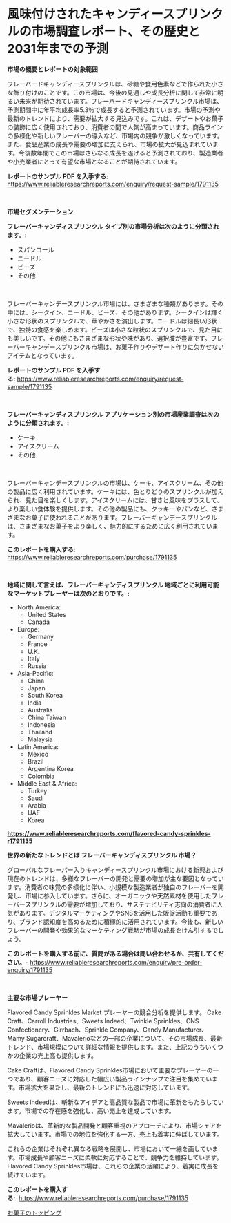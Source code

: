 <p><h1>風味付けされたキャンディースプリンクルの市場調査レポート、その歴史と2031年までの予測</h1></p><p><strong>市場の概要とレポートの対象範囲</strong></p>
<p><p>フレーバードキャンディースプリンクルは、砂糖や食用色素などで作られた小さな飾り付けのことです。この市場は、今後の見通しや成長分析に関して非常に明るい未来が期待されています。フレーバードキャンディースプリンクル市場は、予測期間中に年平均成長率5.3％で成長すると予測されています。市場の予測や最新のトレンドにより、需要が拡大する見込みです。これは、デザートやお菓子の装飾に広く使用されており、消費者の間で人気が高まっています。商品ラインの多様化や新しいフレーバーの導入など、市場内の競争が激しくなっています。また、食品産業の成長や需要の増加に支えられ、市場の拡大が見込まれています。今後数年間でこの市場はさらなる成長を遂げると予測されており、製造業者や小売業者にとって有望な市場となることが期待されています。</p></p>
<p><strong>レポートのサンプル PDF を入手する:</strong> <a href="https://www.reliableresearchreports.com/enquiry/request-sample/1791135">https://www.reliableresearchreports.com/enquiry/request-sample/1791135</a></p>
<p>&nbsp;</p>
<p><strong>市場セグメンテーション</strong></p>
<p><strong>フレーバーキャンディスプリンクル タイプ別の市場分析は次のように分類されます。:</strong></p>
<p><ul><li>スパンコール</li><li>ニードル</li><li>ビーズ</li><li>その他</li></ul></p>
<p>&nbsp;</p>
<p><p>フレーバーキャンデースプリンクル市場には、さまざまな種類があります。その中には、シークイン、ニードル、ビーズ、その他があります。シークインは輝く小さな形状のスプリンクルで、華やかさを演出します。ニードルは細長い形状で、独特の食感を楽しめます。ビーズは小さな粒状のスプリンクルで、見た目にも美しいです。その他にもさまざまな形状や味があり、選択肢が豊富です。フレーバーキャンデースプリンクル市場は、お菓子作りやデザート作りに欠かせないアイテムとなっています。</p></p>
<p><strong>レポートのサンプル PDF を入手する:</strong>&nbsp;<a href="https://www.reliableresearchreports.com/enquiry/request-sample/1791135">https://www.reliableresearchreports.com/enquiry/request-sample/1791135</a></p>
<p>&nbsp;</p>
<p><strong> フレーバーキャンディスプリンクル アプリケーション別の市場産業調査は次のように分類されます。:</strong></p>
<p><ul><li>ケーキ</li><li>アイスクリーム</li><li>その他</li></ul></p>
<p>&nbsp;</p>
<p><p>フレーバーキャンデースプリンクルの市場は、ケーキ、アイスクリーム、その他の製品に広く利用されています。ケーキには、色とりどりのスプリンクルが加えられ、見た目を楽しくします。アイスクリームには、甘さと風味をプラスして、より楽しい食体験を提供します。その他の製品にも、クッキーやパンなど、さまざまなお菓子に使われることがあります。フレーバーキャンデースプリンクルは、さまざまなお菓子をより楽しく、魅力的にするために広く利用されています。</p></p>
<p><strong>このレポートを購入する:</strong>&nbsp; <a href="https://www.reliableresearchreports.com/purchase/1791135">https://www.reliableresearchreports.com/purchase/1791135</a></p>
<p>&nbsp;</p>
<p><strong>地域に関して言えば、フレーバーキャンディスプリンクル 地域ごとに利用可能なマーケットプレーヤーは次のとおりです。:</strong></p>
<p><ul>
    <li>
        North America:
        <ul>
            <li>United States</li>
            <li>Canada</li>
        </ul>
    </li>
    <li>
        Europe:
        <ul>
            <li>Germany</li>
            <li>France</li>
            <li>U.K.</li>
            <li>Italy</li>
            <li>Russia</li>
        </ul>
    </li>
    <li>
        Asia-Pacific:
        <ul>
            <li>China</li>
            <li>Japan</li>
            <li>South Korea</li>
            <li>India</li>
            <li>Australia</li>
            <li>China Taiwan</li>
            <li>Indonesia</li>
            <li>Thailand</li>
            <li>Malaysia</li>
        </ul>
    </li>
    <li>
        Latin America:
        <ul>
            <li>Mexico</li>
            <li>Brazil</li>
            <li>Argentina Korea</li>
            <li>Colombia</li>
        </ul>
    </li>
    <li>
        Middle East & Africa:
        <ul>
            <li>Turkey</li>
            <li>Saudi</li>
            <li>Arabia</li>
            <li>UAE</li>
            <li>Korea</li>
        </ul>
    </li>
    </ul></p>
<p><strong><a href="https://www.reliableresearchreports.com/flavored-candy-sprinkles-r1791135">https://www.reliableresearchreports.com/flavored-candy-sprinkles-r1791135</a></strong>&nbsp;</p>
<p><strong>世界の新たなトレンドとは フレーバーキャンディスプリンクル 市場？</strong></p>
<p><p>グローバルなフレーバー入りキャンディースプリンクル市場における新興および現在のトレンドは、多様なフレーバーの開発と需要の増加が主な要因となっています。消費者の味覚の多様化に伴い、小規模な製造業者が独自のフレーバーを開発し、市場に参入しています。さらに、オーガニックや天然素材を使用したフレーバースプリンクルの需要が増加しており、サステナビリティ志向の消費者に人気があります。デジタルマーケティングやSNSを活用した販促活動も重要であり、ブランド認知度を高めるために積極的に活用されています。今後も、新しいフレーバーの開発や効果的なマーケティング戦略が市場の成長をけん引するでしょう。</p></p>
<p><strong>このレポートを購入する前に、質問がある場合は問い合わせるか、共有してください。</strong>- <a href="https://www.reliableresearchreports.com/enquiry/pre-order-enquiry/1791135">https://www.reliableresearchreports.com/enquiry/pre-order-enquiry/1791135</a></p>
<p>&nbsp;</p>
<p><strong>主要な市場プレーヤー</strong></p>
<p><p>Flavored Candy Sprinkles Market プレーヤーの競合分析を提供します。 Cake Craft、Carroll Industries、Sweets Indeed、Twinkle Sprinkles、CNS Confectionery、Girrbach、Sprinkle Company、Candy Manufacturer、Mamy Sugarcraft、Mavalerioなどの一部の企業について、その市場成長、最新トレンド、市場規模について詳細な情報を提供します。また、上記のうちいくつかの企業の売上高も提供します。</p><p>Cake Craftは、Flavored Candy Sprinkles市場において主要なプレーヤーの一つであり、顧客ニーズに対応した幅広い製品ラインナップで注目を集めています。市場拡大を果たし、最新のトレンドにも迅速に対応しています。</p><p>Sweets Indeedは、斬新なアイデアと高品質な製品で市場に革新をもたらしています。市場での存在感を強化し、高い売上を達成しています。</p><p>Mavalerioは、革新的な製品開発と顧客重視のアプローチにより、市場シェアを拡大しています。市場での地位を強化する一方、売上も着実に伸ばしています。</p><p>これらの企業はそれぞれ異なる戦略を展開し、市場において一線を画しています。市場成長や顧客ニーズに柔軟に対応することで、競争力を維持しています。Flavored Candy Sprinkles市場は、これらの企業の活躍により、着実に成長を続けています。</p></p>
<p><strong>このレポートを購入する:</strong>&nbsp;&nbsp;<a href="https://www.reliableresearchreports.com/purchase/1791135">https://www.reliableresearchreports.com/purchase/1791135</a></p>
<p><p><a href="https://github.com/Sophiaard2003/Market-Research-Report-List-1/blob/main/416736121829.md">お菓子のトッピング</a></p></p>